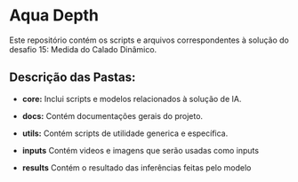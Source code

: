 # Aqua Depth 

Este repositório contém os scripts e arquivos correspondentes à solução do desafio 15: Medida do Calado Dinâmico.

## Descrição das Pastas:

- **core:** Inclui scripts e modelos relacionados à solução de IA.

- **docs:** Contém documentações gerais do projeto.

- **utils:** Contém scripts de utilidade generica e específica.

- **inputs** Contém videos e imagens que serão usadas como inputs

- **results** Contém o resultado das inferências feitas pelo modelo 

